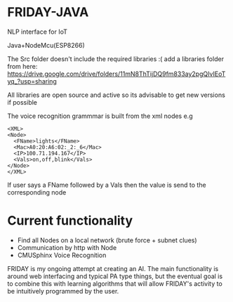# FRIDAY-JAVA
NLP interface for IoT

Java+NodeMcu(ESP8266)

The Src folder doesn't include the required libraries :( 
add a libraries folder from here:
https://drive.google.com/drive/folders/11mN8ThTijDQ9fm833ay2pgQIvIEoTyq_?usp=sharing

All libraries are open source and active so its advisable to get new versions if possible

The voice recognition grammmar is built from the xml nodes
e.g
```
<XML>
<Node>
  <FName>lights</FName>
  <Mac>A0:20:A6:02:_2:_6</Mac>
  <IP>100.71.194.167</IP>
  <Vals>on,off,blink</Vals>
</Node>
</XML>
```
If user says a FName followed by a Vals then the value is send to the corresponding node

# Current functionality
- Find all Nodes on a local network (brute force + subnet clues)
- Communication by http with Node
- CMUSphinx Voice Recognition



FRIDAY is my ongoing attempt at creating an AI. The main functionality is around web interfacing and typical PA type things, but the eventual goal is to combine this with learning algorithms that will allow FRIDAY's activity to be intuitively programmed by the user.
